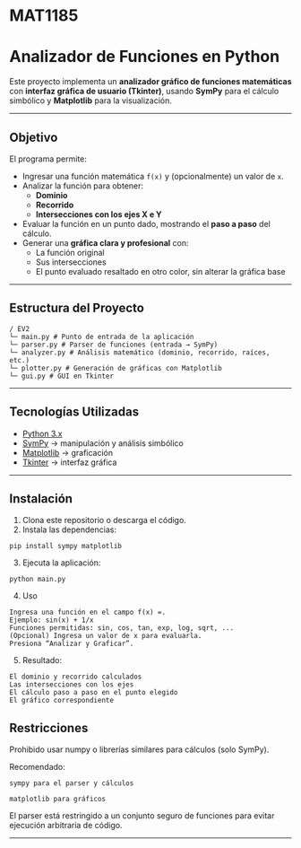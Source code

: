# MAT1185

# Analizador de Funciones en Python

Este proyecto implementa un **analizador gráfico de funciones matemáticas** con **interfaz gráfica de usuario (Tkinter)**, usando **SymPy** para el cálculo simbólico y **Matplotlib** para la visualización.

---

## Objetivo

El programa permite:
- Ingresar una función matemática `f(x)` y (opcionalmente) un valor de `x`.
- Analizar la función para obtener:
  - **Dominio**
  - **Recorrido**
  - **Intersecciones con los ejes X e Y**
- Evaluar la función en un punto dado, mostrando el **paso a paso** del cálculo.
- Generar una **gráfica clara y profesional** con:
  - La función original
  - Sus intersecciones
  - El punto evaluado resaltado en otro color, sin alterar la gráfica base

---

## Estructura del Proyecto

```
/ EV2
└─ main.py # Punto de entrada de la aplicación
└─ parser.py # Parser de funciones (entrada → SymPy)
└─ analyzer.py # Análisis matemático (dominio, recorrido, raíces, etc.)
└─ plotter.py # Generación de gráficas con Matplotlib
└─ gui.py # GUI en Tkinter
```


---

## Tecnologías Utilizadas

- [Python 3.x](https://www.python.org/)
- [SymPy](https://www.sympy.org/) → manipulación y análisis simbólico
- [Matplotlib](https://matplotlib.org/) → graficación
- [Tkinter](https://docs.python.org/3/library/tkinter.html) → interfaz gráfica

---

## Instalación

1. Clona este repositorio o descarga el código.
2. Instala las dependencias:

```
pip install sympy matplotlib
```
3. Ejecuta la aplicación:

```python main.py```

4. Uso
```
Ingresa una función en el campo f(x) =.
Ejemplo: sin(x) + 1/x
Funciones permitidas: sin, cos, tan, exp, log, sqrt, ...
(Opcional) Ingresa un valor de x para evaluarla.
Presiona “Analizar y Graficar”.
```

5. Resultado:
```
El dominio y recorrido calculados
Las intersecciones con los ejes
El cálculo paso a paso en el punto elegido
El gráfico correspondiente
```

## Restricciones
Prohibido usar numpy o librerías similares para cálculos (solo SymPy).

Recomendado:

`sympy para el parser y cálculos`

`matplotlib para gráficos`

El parser está restringido a un conjunto seguro de funciones para evitar ejecución arbitraria de código.


---
